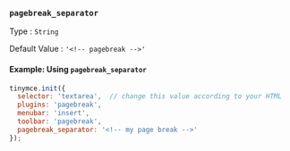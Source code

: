 ### `pagebreak_separator`

Type
: `String`

Default Value
: `'<!-- pagebreak -->'`

#### Example: Using `pagebreak_separator`

```js
tinymce.init({
  selector: 'textarea',  // change this value according to your HTML
  plugins: 'pagebreak',
  menubar: 'insert',
  toolbar: 'pagebreak',
  pagebreak_separator: '<!-- my page break -->'
});
```

